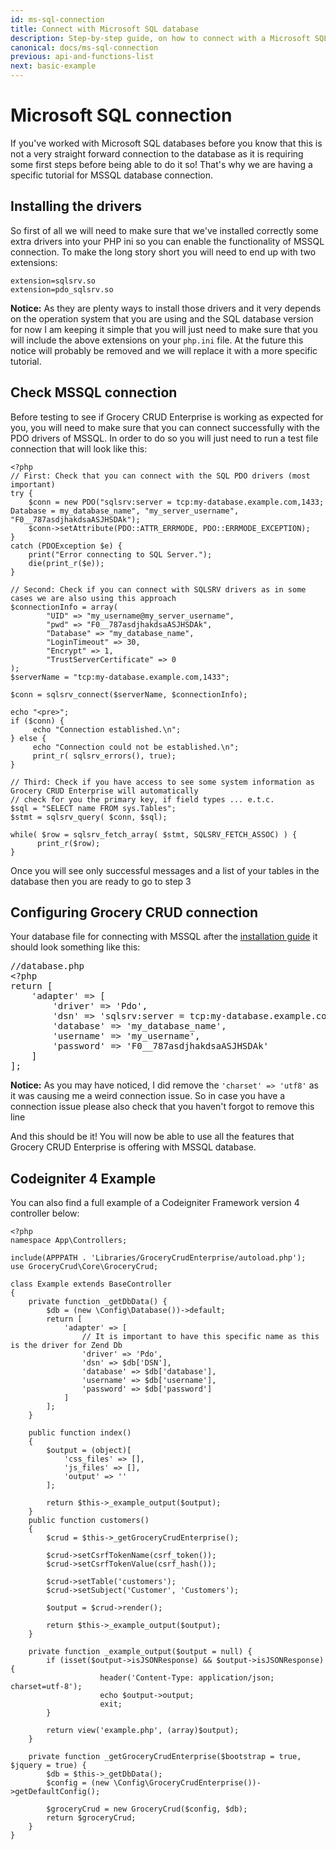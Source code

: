 ```yaml
---
id: ms-sql-connection
title: Connect with Microsoft SQL database
description: Step-by-step guide, on how to connect with a Microsoft SQL database
canonical: docs/ms-sql-connection
previous: api-and-functions-list
next: basic-example
---
```


# Microsoft SQL connection

If you've worked with Microsoft SQL databases before you know that this is not a very straight forward connection to the database as it is requiring some first steps before being able to do it so! That's why we are having a specific tutorial for MSSQL database connection.

## Installing the drivers
So first of all we will need to make sure that we've installed correctly some extra drivers into your PHP ini so you can enable the functionality of MSSQL connection. To make the long story short you will need to end up with two extensions:
<pre><code>extension=sqlsrv.so
extension=pdo_sqlsrv.so</code></pre>
<strong>Notice:</strong> As they are plenty ways to install those drivers and it very depends on the operation system that you are using and the SQL database version for now I am keeping it simple that you will just need to make sure that you will include the above extensions on your <code>php.ini</code> file. At the future this notice will probably be removed and we will replace it with a more specific tutorial.

## Check MSSQL connection
Before testing to see if Grocery CRUD Enterprise is working as expected for you, you will need to make sure that you can connect successfully with the PDO drivers of MSSQL. In order to do so you will just need to run a test file connection that will look like this:

<pre><code class="language-php">&lt;?php
// First: Check that you can connect with the SQL PDO drivers (most important)
try {
    $conn = new PDO("sqlsrv:server = tcp:my-database.example.com,1433; Database = my_database_name", "my_server_username", "F0__787asdjhakdsaASJHSDAk");
    $conn->setAttribute(PDO::ATTR_ERRMODE, PDO::ERRMODE_EXCEPTION);
}
catch (PDOException $e) {
    print("Error connecting to SQL Server.");
    die(print_r($e));
}

// Second: Check if you can connect with SQLSRV drivers as in some cases we are also using this approach
$connectionInfo = array(
        "UID" => "my_username@my_server_username",
        "pwd" => "F0__787asdjhakdsaASJHSDAk",
        "Database" => "my_database_name",
        "LoginTimeout" => 30,
        "Encrypt" => 1,
        "TrustServerCertificate" => 0
);
$serverName = "tcp:my-database.example.com,1433";

$conn = sqlsrv_connect($serverName, $connectionInfo);

echo "&lt;pre&gt;";
if ($conn) {
     echo "Connection established.\n";
} else {
     echo "Connection could not be established.\n";
     print_r( sqlsrv_errors(), true);
}

// Third: Check if you have access to see some system information as Grocery CRUD Enterprise will automatically
// check for you the primary key, if field types ... e.t.c.
$sql = "SELECT name FROM sys.Tables";
$stmt = sqlsrv_query( $conn, $sql);

while( $row = sqlsrv_fetch_array( $stmt, SQLSRV_FETCH_ASSOC) ) {
      print_r($row);
}</code></pre>

Once you will see only successful messages and a list of your tables in the database then you are ready to go to step 3
<h2>Configuring Grocery CRUD connection</h2>
Your database file for connecting with MSSQL after the <a href="/docs/grocery-crud-enterprise-installation" target="_blank">installation guide</a> it should look something like this:
<pre>//database.php
&lt;?php
return [
    'adapter' =&gt; [
        'driver' =&gt; 'Pdo',
        'dsn' =&gt; 'sqlsrv:server = tcp:my-database.example.com,1433; Database = my_database_name',
        'database' =&gt; 'my_database_name',
        'username' =&gt; 'my_username',
        'password' =&gt; 'F0__787asdjhakdsaASJHSDAk'
    ]
];</pre>
<strong>Notice:</strong> As you may have noticed, I did remove the <code>'charset' =&gt; 'utf8'</code> as it was causing me a weird connection issue. So in case you have a connection issue please also check that you haven't forgot to remove this line

And this should be it! You will now be able to use all the features that Grocery CRUD Enterprise is offering with MSSQL database.

## Codeigniter 4 Example

You can also find a full example of a Codeigniter Framework version 4 controller below:

<pre><code class="language-php">&lt;?php
namespace App\Controllers;

include(APPPATH . 'Libraries/GroceryCrudEnterprise/autoload.php');
use GroceryCrud\Core\GroceryCrud;

class Example extends BaseController
{
    private function _getDbData() {
        $db = (new \Config\Database())->default;
        return [
            'adapter' => [
                // It is important to have this specific name as this is the driver for Zend Db
                'driver' => 'Pdo',
                'dsn' => $db['DSN'],
                'database' => $db['database'],
                'username' => $db['username'],
                'password' => $db['password']
            ]
        ];
    }

    public function index() 
    {
        $output = (object)[
            'css_files' => [],
            'js_files' => [],
            'output' => ''
        ];

        return $this->_example_output($output);
    }
    public function customers()
    {
        $crud = $this->_getGroceryCrudEnterprise();

        $crud->setCsrfTokenName(csrf_token());
        $crud->setCsrfTokenValue(csrf_hash());

        $crud->setTable('customers');
        $crud->setSubject('Customer', 'Customers');

        $output = $crud->render();

        return $this->_example_output($output);
    }

    private function _example_output($output = null) {
        if (isset($output->isJSONResponse) && $output->isJSONResponse) {
                    header('Content-Type: application/json; charset=utf-8');
                    echo $output->output;
                    exit;
        }

        return view('example.php', (array)$output);
    }

    private function _getGroceryCrudEnterprise($bootstrap = true, $jquery = true) {
        $db = $this->_getDbData();
        $config = (new \Config\GroceryCrudEnterprise())->getDefaultConfig();

        $groceryCrud = new GroceryCrud($config, $db);
        return $groceryCrud;
    }
}</code></pre>